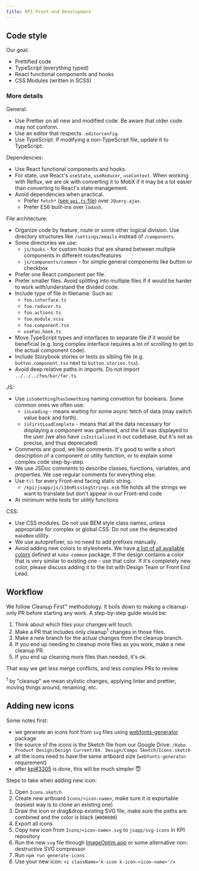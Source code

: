 ```yaml
---
title: KPI Front-end Development
---
```


## Code style

Our goal:
- Prettified code
- TypeScript (everything typed)
- React functional components and hooks
- CSS Modules (written in SCSS)

### More details

General:
- Use Prettier on all new and modified code. Be aware that older code may not conform.
- Use an editor that respects `.editorconfig`.
- Use TypeScript. If modifying a non-TypeScript file, update it to TypeScript.

Dependencies:
- Use React functional components and hooks.
- For state, use React's `useState`, `useReducer`, `useContext`. When working with Reflux, we are ok with converting it to MobX if it may be a lot easier than converting to React's state management.
- Avoid dependencies when practical.
  - Prefer `fetch*` ([see `api.ts` file](https://github.com/kobotoolbox/kpi/blob/main/jsapp/js/api.ts)) over `JQuery.ajax`.
  - Prefer ES6 built-ins over `lodash`.

File architecture:
- Organize code by feature, route or some other logical division. Use directory structures like `/settings/emails` instead of `/components`.
- Some directories we use:
  - `js/hooks` - for custom hooks that are shared between multiple components in different routes/features
  - `js/components/common` - for simple general components like button or checkbox
- Prefer one React component per file.
- Prefer smaller files. Avoid splitting into multiple files if it would be harder to work with/understand the divided code.
- Include type of file in filename. Such as:
  - `foo.interface.ts`
  - `foo.reducer.ts`
  - `foo.actions.ts`
  - `foo.module.scss`
  - `foo.component.tsx`
  - `useFoo.hook.ts`
- Move TypeScript types and interfaces to separate file if it would be beneficial (e.g. long complex interface requires a lot of scrolling to get to the actual component code).
- Include Storybook stories or tests as sibling file (e.g. `button.component.tsx` next to `button.stories.tsx`).
- Avoid deep relative paths in imports. Do not import `../../../foo/bar/far.ts`.

JS:
- Use `isSomething`/`hasSomething` naming convetion for booleans. Some common ones we often use:
  - `isLoading` - means waiting for some async fetch of data (may switch value back and forth).
  - `isFirstLoadComplete` - means that all the data necessary for displaying a component was gathered, and the UI was displayed to the user (we also have `isInitialised` in our codebase, but it's not as precise, and thus deprecated)
- Comments are good, we like comments. It's good to write a short description of a component or utlity function, or to explain some complex code step-by-step.
- We use JSDoc comments to describe classes, functions, variables, and properties. We use regular comments for everything else.
- Use `t()` for every Front-end facing static string.
  - `/kpi/jsapp/js/i18nMissingStrings.es6` file holds all the strings we want to translate but don't appear in our Front-end code
- At minimum write tests for utility functions

CSS:
- Use CSS modules. Do not use BEM style class names, unless appropriate for complex or global CSS. Do not use the deprecated `makeBem` utility.
- We use autoprefixer, so no need to add prefixes manually.
- Avoid adding new colors to stylesheets. We have [a list of all available colors](https://github.com/kobotoolbox/kobo-common/blob/main/src/styles/colors.scss) defined at `kobo-common` package. If the design contains a color that is very similar to existing one - use that color. If it's completely new color, please discuss adding it to the list with Design Team or Front End Lead.

## Workflow

We follow Cleanup First™ methodology. It boils down to making a cleanup-only PR before starting any work. A step-by-step guide would be:

1. Think about which files your changes will touch.
2. Make a PR that includes only cleanup<sup>1</sup> changes in those files.
3. Make a new branch for the actual changes from the cleanup branch.
4. If you end up needing to cleanup more files as you work, make a new cleanup PR.
5. If you end up cleaning more files than needed, it's ok.

That way we get less merge conflicts, and less complex PRs to review.

<sup>1</sup> by "cleanup" we mean stylistic changes, applying linter and prettier, moving things around, renaming, etc.

## Adding new icons

Some notes first:

- we generate an icons font from `svg` files using [webfonts-generator](https://www.npmjs.com/package/webfonts-generator) package
- the source of the icons is the Sketch file from our Google Drive: `/Kobo Product Design/Design Current/04. Design/Comps Sketch/Icons.sketch`
- all the icons need to have the same artboard size (`webfonts-generator` requirement)
- after [kpi#3305](https://github.com/kobotoolbox/kpi/issues/3305) is done, this will be much simpler 😇

Steps to take when adding new icon:

1. Open `Icons.sketch`
2. Create new artboard `Icons/<icon-name>`, make sure it is exportable (easiest way is to clone an existing one)
3. Draw the icon or drag&drop existing SVG file, make sure the paths are combined and the color is black (`#000000`)
4. Export all icons
5. Copy new icon from `Icons/<icon-name>.svg` to `jsapp/svg-icons` in KPI repository
6. Run the new `svg` file through [ImageOptim.app](https://imageoptim.com) or some alternative non-destructive SVG compressor
7. Run `npm run generate-icons`
8. Use your new icon: `<i className='k-icon k-icon-<icon-name>'/>`
